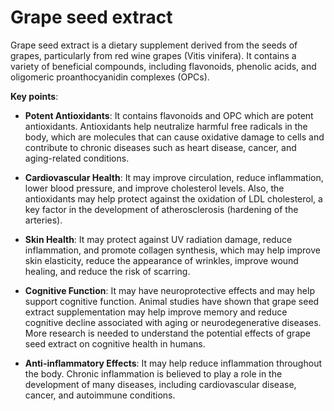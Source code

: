 [//]: # (source: ?)
[//]: # (tags: herbals)

# Grape seed extract

Grape seed extract is a dietary supplement derived from the seeds of grapes, particularly from red wine grapes (Vitis vinifera). It contains a variety of beneficial compounds, including flavonoids, phenolic acids, and oligomeric proanthocyanidin complexes (OPCs).

**Key points**:

* **Potent Antioxidants**: It contains flavonoids and OPC which are potent antioxidants. Antioxidants help neutralize harmful free radicals in the body, which are molecules that can cause oxidative damage to cells and contribute to chronic diseases such as heart disease, cancer, and aging-related conditions.

* **Cardiovascular Health**: It may improve circulation, reduce inflammation, lower blood pressure, and improve cholesterol levels. Also, the antioxidants may help protect against the oxidation of LDL cholesterol, a key factor in the development of atherosclerosis (hardening of the arteries).

* **Skin Health**: It may protect against UV radiation damage, reduce inflammation, and promote collagen synthesis, which may help improve skin elasticity, reduce the appearance of wrinkles, improve wound healing, and reduce the risk of scarring.

* **Cognitive Function**: It may have neuroprotective effects and may help support cognitive function. Animal studies have shown that grape seed extract supplementation may help improve memory and reduce cognitive decline associated with aging or neurodegenerative diseases. More research is needed to understand the potential effects of grape seed extract on cognitive health in humans.

* **Anti-inflammatory Effects**: It may help reduce inflammation throughout the body. Chronic inflammation is believed to play a role in the development of many diseases, including cardiovascular disease, cancer, and autoimmune conditions.
